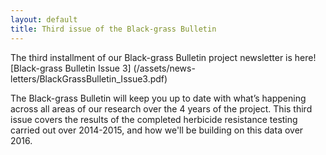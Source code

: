 ```yaml
---
layout: default
title: Third issue of the Black-grass Bulletin
---
```


The third installment of our Black-grass Bulletin project newsletter is here! [Black-grass Bulletin Issue 3] (/assets/news-letters/BlackGrassBulletin_Issue3.pdf)


The Black-grass Bulletin will keep you up to date with what’s happening across all areas of our research over the 4 years of the project. This third issue covers the results of the completed herbicide resistance testing carried out over 2014-2015, and how we'll be building on this data over 2016.
